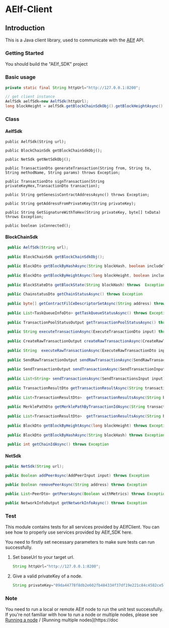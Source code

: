 # AElf-Client

## Introduction

This is a Java client library, used to communicate with the [AElf](https://github.com/AElfProject/AElf)  API.

### Getting Started

You should build the "AElf_SDK" project 

### Basic usage

``` JAVA
private static final String httpUrl="http://127.0.0.1:8200";

// get client instance
AelfSdk aelfSdk=new AelfSdk(httpUrl);
long blockHeight = aelfSdk.getBlockChainSdkObj().getBlockHeightAsync();
```

### Class

#### AelfSdk
    public AelfSdk(String url);
    
    public BlockChainSdk getBlockChainSdkObj();
    
    public NetSdk getNetSdkObj();
    
    public TransactionDto generateTransaction(String from, String to, String methodName, String params) throws Exception;
    
    public TransactionDto signTransaction(String privateKeyHex,TransactionDto transaction);
     
    public String getGenesisContractAddressAsync() throws Exception;
    
    public String getAddressFromPrivateKey(String privateKey);
    
    public String GetSignatureWithToHex(String privateKey, byte[] txData) throws Exception;
    
    public boolean isConnected();
    
####

#### BlockChainSdk

``` JAVA
 public AelfSdk(String url);
 
 public BlockChainSdk getBlockChainSdkObj();

 public BlockDto getBlockByHashAsync(String blockHash, boolean includeTransactions) throws Exception
 
 public BlockDto getBlockByHeightAsync(long blockHeight, boolean includeTransactions) throws Exception
 
 public BlockStateDto getBlockState(String blockHash) throws  Exception
 
 public ChainstatusDto getChainStatusAsync() throws Exception
 
 public byte[] getContractFilCeDescriptorSetAsync(String address) throws  Exception
 
 public List<TaskQueueInfoDto> getTaskQueueStatusAsync() throws Exception
 
 public TransactionPoolStatusOutput getTransactionPoolStatusAsync() throws Exception
 
 public String executeTransactionAsync(ExecuteTransactionDto input) throws Exception
 
 public CreateRawTransactionOutput createRawTransactionAsync(CreateRawTransactionInput input) throws Exception
 
 public String  executeRawTransactionAsync(ExecuteRawTransactionDto input) throws Exception
 
 public SendRawTransactionOutput sendRawTransactionAsync(SendRawTransactionInput input) throws Exception
 
 public SendTransactionOutput sendTransactionAsync(SendTransactionInput input) throws Exception
 
 public List<String> sendTransactionsAsync(SendTransactionsInput input) throws Exception
 
 public TransactionResultDto getTransactionResultAsync(String transactionId) throws Exception
 
 public List<TransactionResultDto>  getTransactionResultsAsync(String blockHash, int offset,int limit) throws Exception
 
 public MerklePathDto getMerklePathByTransactionIdAsync(String transactionId) throws Exception
 
 public List<TransactionResultDto>  getTransactionResultsAsync(String blockHash) throws Exception
 
 public BlockDto getBlockByHeightAsync(long blockHeight) throws Exception
 
 public BlockDto getBlockByHashAsync(String blockHash) throws Exception
 
 public int getChainIdAsync() throws Exception
```

#### NetSdk

``` JAVA
public NetSdk(String url);

public Boolean addPeerAsync(AddPeerInput input) throws Exception

public Boolean removePeerAsync(String address) throws Exception

public List<PeerDto> getPeersAsync(Boolean withMetrics) throws Exception

public NetworkInfoOutput getNetworkInfoAsync() throws Exception

```


### Test

This module contains tests for all services provided by AElfClient. You can see how to properly use services provided by AElf_SDK here.

You need to firstly set necessary parameters to make sure tests can run successfully.

1. Set baseUrl to your target url.

   ``` JAVA
   String httpUrl="http://127.0.0.1:8200";
   ```

2. Give a valid privateKey of a node.

   ``` JAVA
   String privateKey="09da44778f8db2e602fb484334f37df19e221c84c4582ce5b7770ccfbc3ddbef";
   ```

### Note

You need to run a local or remote AElf node to run the unit test successfully. If you're not familiar with how to run a node or multiple nodes, please see [Running a node](https://docs.aelf.io/v/dev/main/main/run-node) / [Running multiple nodes](https://doc